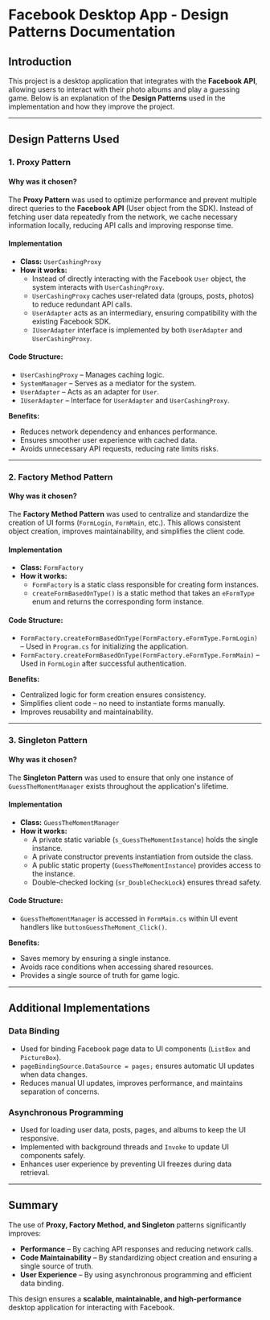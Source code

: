 # Facebook Desktop App - Design Patterns Documentation

## Introduction
This project is a desktop application that integrates with the **Facebook API**, allowing users to interact with their photo albums and play a guessing game. Below is an explanation of the **Design Patterns** used in the implementation and how they improve the project.

---

## Design Patterns Used

### 1. Proxy Pattern
#### **Why was it chosen?**
The **Proxy Pattern** was used to optimize performance and prevent multiple direct queries to the **Facebook API** (User object from the SDK). Instead of fetching user data repeatedly from the network, we cache necessary information locally, reducing API calls and improving response time.

#### **Implementation**
- **Class:** `UserCashingProxy`
- **How it works:**
  - Instead of directly interacting with the Facebook `User` object, the system interacts with `UserCashingProxy`.
  - `UserCashingProxy` caches user-related data (groups, posts, photos) to reduce redundant API calls.
  - `UserAdapter` acts as an intermediary, ensuring compatibility with the existing Facebook SDK.
  - `IUserAdapter` interface is implemented by both `UserAdapter` and `UserCashingProxy`.

#### **Code Structure:**
- `UserCashingProxy` – Manages caching logic.
- `SystemManager` – Serves as a mediator for the system.
- `UserAdapter` – Acts as an adapter for `User`.
- `IUserAdapter` – Interface for `UserAdapter` and `UserCashingProxy`.

**Benefits:**
- Reduces network dependency and enhances performance.
- Ensures smoother user experience with cached data.
- Avoids unnecessary API requests, reducing rate limits risks.

---

### 2. Factory Method Pattern
#### **Why was it chosen?**
The **Factory Method Pattern** was used to centralize and standardize the creation of UI forms (`FormLogin`, `FormMain`, etc.). This allows consistent object creation, improves maintainability, and simplifies the client code.

#### **Implementation**
- **Class:** `FormFactory`
- **How it works:**
  - `FormFactory` is a static class responsible for creating form instances.
  - `createFormBasedOnType()` is a static method that takes an `eFormType` enum and returns the corresponding form instance.

#### **Code Structure:**
- `FormFactory.createFormBasedOnType(FormFactory.eFormType.FormLogin)` – Used in `Program.cs` for initializing the application.
- `FormFactory.createFormBasedOnType(FormFactory.eFormType.FormMain)` – Used in `FormLogin` after successful authentication.

**Benefits:**
- Centralized logic for form creation ensures consistency.
- Simplifies client code – no need to instantiate forms manually.
- Improves reusability and maintainability.

---

### 3. Singleton Pattern
#### **Why was it chosen?**
The **Singleton Pattern** was used to ensure that only one instance of `GuessTheMomentManager` exists throughout the application's lifetime.

#### **Implementation**
- **Class:** `GuessTheMomentManager`
- **How it works:**
  - A private static variable (`s_GuessTheMomentInstance`) holds the single instance.
  - A private constructor prevents instantiation from outside the class.
  - A public static property (`GuessTheMomentInstance`) provides access to the instance.
  - Double-checked locking (`sr_DoubleCheckLock`) ensures thread safety.

#### **Code Structure:**
- `GuessTheMomentManager` is accessed in `FormMain.cs` within UI event handlers like `buttonGuessTheMoment_Click()`.

**Benefits:**
- Saves memory by ensuring a single instance.
- Avoids race conditions when accessing shared resources.
- Provides a single source of truth for game logic.

---

## Additional Implementations

### **Data Binding**
- Used for binding Facebook page data to UI components (`ListBox` and `PictureBox`).
- `pageBindingSource.DataSource = pages;` ensures automatic UI updates when data changes.
- Reduces manual UI updates, improves performance, and maintains separation of concerns.

### **Asynchronous Programming**
- Used for loading user data, posts, pages, and albums to keep the UI responsive.
- Implemented with background threads and `Invoke` to update UI components safely.
- Enhances user experience by preventing UI freezes during data retrieval.

---

## Summary
The use of **Proxy, Factory Method, and Singleton** patterns significantly improves:
- **Performance** – By caching API responses and reducing network calls.
- **Code Maintainability** – By standardizing object creation and ensuring a single source of truth.
- **User Experience** – By using asynchronous programming and efficient data binding.

This design ensures a **scalable, maintainable, and high-performance** desktop application for interacting with Facebook.
